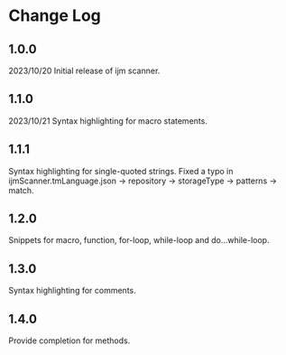 # Change Log

## 1.0.0
2023/10/20
Initial release of ijm scanner.

## 1.1.0
2023/10/21
Syntax highlighting for macro statements.

## 1.1.1
Syntax highlighting for single-quoted strings.
Fixed a typo in ijmScanner.tmLanguage.json -> repository -> storageType -> patterns -> match.

## 1.2.0
Snippets for macro, function, for-loop, while-loop and do...while-loop.

## 1.3.0
Syntax highlighting for comments.

## 1.4.0
Provide completion for methods.